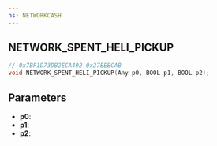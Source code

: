 ```yaml
---
ns: NETWORKCASH
---
```

## NETWORK_SPENT_HELI_PICKUP

```c
// 0x7BF1D73DB2ECA492 0x27EEBCAB
void NETWORK_SPENT_HELI_PICKUP(Any p0, BOOL p1, BOOL p2);
```


## Parameters
* **p0**: 
* **p1**: 
* **p2**: 

